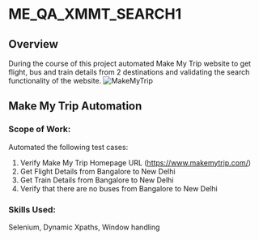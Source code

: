 # ME_QA_XMMT_SEARCH1

## Overview
During the course of this project automated Make My Trip website to get flight, bus and train details from 2 destinations and validating the search functionality of the website.
![MakeMyTrip](https://github.com/user-attachments/assets/8cf6c6e6-c19c-4d02-bc5b-b9f4c2bbd090)

## Make My Trip Automation
### Scope of Work:
Automated the following test cases:
  1. Verify Make My Trip Homepage URL (https://www.makemytrip.com/)
  2. Get Flight Details from Bangalore to New Delhi
  3. Get Train Details from Bangalore to New Delhi
  4. Verify that there are no buses from Bangalore to New Delhi

### Skills Used:
Selenium, Dynamic Xpaths, Window handling
